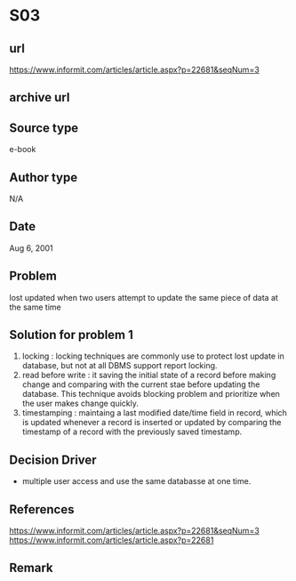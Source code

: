# S03

## url

https://www.informit.com/articles/article.aspx?p=22681&seqNum=3

## archive url

## Source type

e-book

## Author type

N/A

## Date

Aug 6, 2001

## Problem

lost updated when two users attempt to update the same piece of data at the same time

## Solution for problem 1

1. locking : locking techniques are commonly use to protect lost update in database, but not at all DBMS support report locking.
2. read before write : it saving the initial state of a record before making change and comparing with the current stae before updating the database. This technique avoids blocking problem and prioritize when the user makes change quickly.
3. timestamping : maintaing a last modified date/time field in record, which is updated whenever a record is inserted or updated by comparing the timestamp of a record with the previously saved timestamp.

## Decision Driver

- multiple user access and use the same databasse at one time.

## References

https://www.informit.com/articles/article.aspx?p=22681&seqNum=3
https://www.informit.com/articles/article.aspx?p=22681

## Remark
